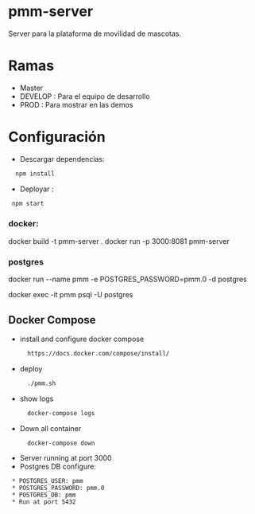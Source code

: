 # pmm-server
Server para la plataforma de movilidad de mascotas.

# Ramas
  - Master
  - DEVELOP : Para el equipo de desarrollo
  - PROD : Para mostrar en las demos
# Configuración
  - Descargar dependencias:
  ```sh
    npm install
  ```
  - Deployar :
  ```sh
   npm start
  ```
### docker:
docker build -t pmm-server .
docker run -p 3000:8081 pmm-server

### postgres
docker run --name pmm -e POSTGRES_PASSWORD=pmm.0 -d postgres

docker exec -it pmm psql -U postgres

## Docker Compose
- install and configure docker compose
  ```sh
    https://docs.docker.com/compose/install/
  ```
- deploy
  ```sh
    ./pmm.sh
  ```
- show logs
  ```sh
    docker-compose logs
  ```
- Down all container
  ```sh
    docker-compose down
  ```
- Server running at port 3000
- Postgres DB configure:
 ```
  * POSTGRES_USER: pmm
  * POSTGRES_PASSWORD: pmm.0
  * POSTGRES_DB: pmm
  * Run at port 5432
 ```